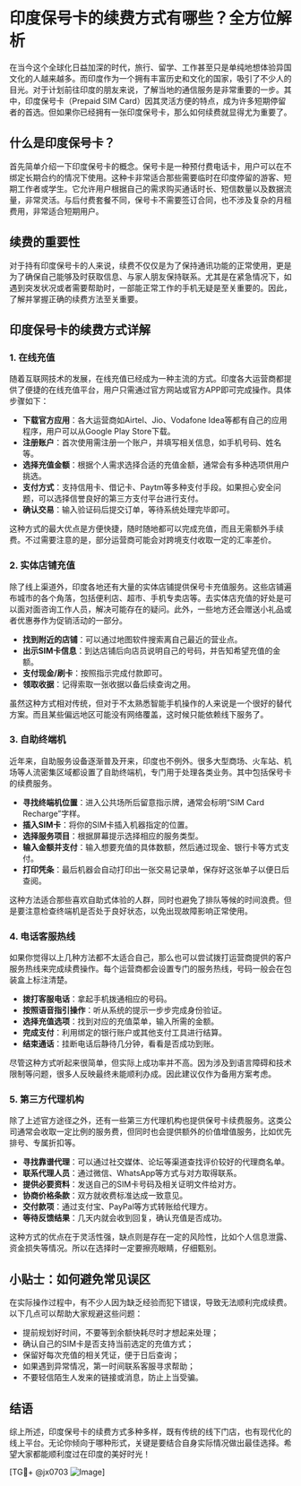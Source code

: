 # 印度保号卡的续费方式有哪些？全方位解析

在当今这个全球化日益加深的时代，旅行、留学、工作甚至只是单纯地想体验异国文化的人越来越多。而印度作为一个拥有丰富历史和文化的国家，吸引了不少人的目光。对于计划前往印度的朋友来说，了解当地的通信服务是非常重要的一步。其中，印度保号卡（Prepaid SIM Card）因其灵活方便的特点，成为许多短期停留者的首选。但如果你已经拥有一张印度保号卡，那么如何续费就显得尤为重要了。

## 什么是印度保号卡？

首先简单介绍一下印度保号卡的概念。保号卡是一种预付费电话卡，用户可以在不绑定长期合约的情况下使用。这种卡非常适合那些需要临时在印度停留的游客、短期工作者或学生。它允许用户根据自己的需求购买通话时长、短信数量以及数据流量，非常灵活。与后付费套餐不同，保号卡不需要签订合同，也不涉及复杂的月租费用，非常适合短期用户。

## 续费的重要性

对于持有印度保号卡的人来说，续费不仅仅是为了保持通讯功能的正常使用，更是为了确保自己能够及时获取信息、与家人朋友保持联系。尤其是在紧急情况下，如遇到突发状况或者需要帮助时，一部能正常工作的手机无疑是至关重要的。因此，了解并掌握正确的续费方法至关重要。

## 印度保号卡的续费方式详解

### 1. 在线充值

随着互联网技术的发展，在线充值已经成为一种主流的方式。印度各大运营商都提供了便捷的在线充值平台，用户只需通过官方网站或官方APP即可完成操作。具体步骤如下：

- **下载官方应用**：各大运营商如Airtel、Jio、Vodafone Idea等都有自己的应用程序，用户可以从Google Play Store下载。
- **注册账户**：首次使用需注册一个账户，并填写相关信息，如手机号码、姓名等。
- **选择充值金额**：根据个人需求选择合适的充值金额，通常会有多种选项供用户挑选。
- **支付方式**：支持信用卡、借记卡、Paytm等多种支付手段。如果担心安全问题，可以选择信誉良好的第三方支付平台进行支付。
- **确认交易**：输入验证码后提交订单，等待系统处理完毕即可。

这种方式的最大优点是方便快捷，随时随地都可以完成充值，而且无需额外手续费。不过需要注意的是，部分运营商可能会对跨境支付收取一定的汇率差价。

### 2. 实体店铺充值

除了线上渠道外，印度各地还有大量的实体店铺提供保号卡充值服务。这些店铺遍布城市的各个角落，包括便利店、超市、手机专卖店等。去实体店充值的好处是可以面对面咨询工作人员，解决可能存在的疑问。此外，一些地方还会赠送小礼品或者优惠券作为促销活动的一部分。

- **找到附近的店铺**：可以通过地图软件搜索离自己最近的营业点。
- **出示SIM卡信息**：到达店铺后向店员说明自己的号码，并告知希望充值的金额。
- **支付现金/刷卡**：按照指示完成付款即可。
- **领取收据**：记得索取一张收据以备后续查询之用。

虽然这种方式相对传统，但对于不太熟悉智能手机操作的人来说是一个很好的替代方案。而且某些偏远地区可能没有网络覆盖，这时候只能依赖线下服务了。

### 3. 自助终端机

近年来，自助服务设备逐渐普及开来，印度也不例外。很多大型商场、火车站、机场等人流密集区域都设置了自助终端机，专门用于处理各类业务。其中包括保号卡的续费服务。

- **寻找终端机位置**：进入公共场所后留意指示牌，通常会标明“SIM Card Recharge”字样。
- **插入SIM卡**：将你的SIM卡插入机器指定的位置。
- **选择服务项目**：根据屏幕提示选择相应的服务类型。
- **输入金额并支付**：输入想要充值的具体数额，然后通过现金、银行卡等方式支付。
- **打印凭条**：最后机器会自动打印出一张交易记录单，保存好这张单子以便日后查阅。

这种方法适合那些喜欢自助式体验的人群，同时也避免了排队等候的时间浪费。但是要注意检查终端机是否处于良好状态，以免出现故障影响正常使用。

### 4. 电话客服热线

如果你觉得以上几种方法都不太适合自己，那么也可以尝试拨打运营商提供的客户服务热线来完成续费操作。每个运营商都会设置专门的服务热线，号码一般会在包装盒上标注清楚。

- **拨打客服电话**：拿起手机拨通相应的号码。
- **按照语音指引操作**：听从系统的提示一步步完成身份验证。
- **选择充值选项**：找到对应的充值菜单，输入所需的金额。
- **完成支付**：利用绑定的银行账户或其他支付工具进行结算。
- **结束通话**：挂断电话后静待几分钟，看看是否成功到账。

尽管这种方式听起来很简单，但实际上成功率并不高。因为涉及到语言障碍和技术限制等问题，很多人反映最终未能顺利办成。因此建议仅作为备用方案考虑。

### 5. 第三方代理机构

除了上述官方途径之外，还有一些第三方代理机构也提供保号卡续费服务。这类公司通常会收取一定比例的服务费，但同时也会提供额外的价值增值服务，比如优先排号、专属折扣等。

- **寻找靠谱代理**：可以通过社交媒体、论坛等渠道查找评价较好的代理商名单。
- **联系代理人员**：通过微信、WhatsApp等方式与对方取得联系。
- **提供必要资料**：发送自己的SIM卡号码及相关证明文件给对方。
- **协商价格条款**：双方就收费标准达成一致意见。
- **交付款项**：通过支付宝、PayPal等方式转账给代理方。
- **等待反馈结果**：几天内就会收到回复，确认充值是否成功。

这种方式的优点在于灵活性强，缺点则是存在一定的风险性，比如个人信息泄露、资金损失等情况。所以在选择时一定要擦亮眼睛，仔细甄别。

## 小贴士：如何避免常见误区

在实际操作过程中，有不少人因为缺乏经验而犯下错误，导致无法顺利完成续费。以下几点可以帮助大家规避这些问题：

- 提前规划好时间，不要等到余额快耗尽时才想起来处理；
- 确认自己的SIM卡是否支持当前选定的充值方式；
- 保留好每次充值的相关凭证，便于日后查询；
- 如果遇到异常情况，第一时间联系客服寻求帮助；
- 不要轻信陌生人发来的链接或消息，防止上当受骗。

## 结语

综上所述，印度保号卡的续费方式多种多样，既有传统的线下门店，也有现代化的线上平台。无论你倾向于哪种形式，关键是要结合自身实际情况做出最佳选择。希望大家都能顺利度过在印度的美好时光！

[TG💪+ @jx0703 ![Image](https://github.com/user-attachments/assets/dbca1d08-cadb-493c-b0ec-ad6f7a83f270)]